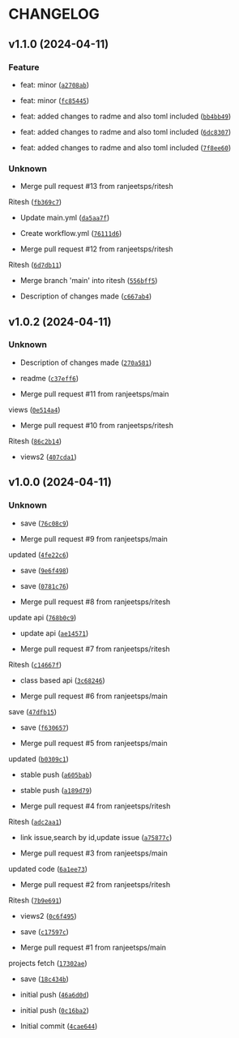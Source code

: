 # CHANGELOG



## v1.1.0 (2024-04-11)

### Feature

* feat: minor ([`a2708ab`](https://github.com/ranjeetsps/Jira-Poc/commit/a2708abf9925976e4f7b0e52897a4aa212b6259d))

* feat: minor ([`fc85445`](https://github.com/ranjeetsps/Jira-Poc/commit/fc85445e724d2d7c7cd6321a9ae117ee5db20c64))

* feat: added changes to radme and also toml included ([`bb4bb49`](https://github.com/ranjeetsps/Jira-Poc/commit/bb4bb498798aa96d3ca847a283503798b4a5961b))

* feat: added changes to radme and also toml included ([`6dc8307`](https://github.com/ranjeetsps/Jira-Poc/commit/6dc830731ed7439fe43a72d7628b0f3ebd38d9ca))

* feat: added changes to radme and also toml included ([`7f8ee60`](https://github.com/ranjeetsps/Jira-Poc/commit/7f8ee60a65f45f25f6290707a8bf878ee5cc4146))

### Unknown

* Merge pull request #13 from ranjeetsps/ritesh

Ritesh ([`fb369c7`](https://github.com/ranjeetsps/Jira-Poc/commit/fb369c72a9dca11ecb37cad204f5cceb3dedbee5))

* Update main.yml ([`da5aa7f`](https://github.com/ranjeetsps/Jira-Poc/commit/da5aa7f93e8bb3053848ecf2af6e497b1c16cd83))

* Create workflow.yml ([`76111d6`](https://github.com/ranjeetsps/Jira-Poc/commit/76111d65f17fe2d030038c385ae087efb419636f))

* Merge pull request #12 from ranjeetsps/ritesh

Ritesh ([`6d7db11`](https://github.com/ranjeetsps/Jira-Poc/commit/6d7db114f804ca6e0cf109db8e9070cb6391daba))

* Merge branch &#39;main&#39; into ritesh ([`556bff5`](https://github.com/ranjeetsps/Jira-Poc/commit/556bff5d6f35ebad6ccdcd53081c2a3e3524769e))

* Description of changes made ([`c667ab4`](https://github.com/ranjeetsps/Jira-Poc/commit/c667ab45d0e8e16d5327a5d82689b7fce9addde8))


## v1.0.2 (2024-04-11)

### Unknown

* Description of changes made ([`270a581`](https://github.com/ranjeetsps/Jira-Poc/commit/270a581a9a7498cb9df292d1f3fae288c1c7d2a3))

* readme ([`c37eff6`](https://github.com/ranjeetsps/Jira-Poc/commit/c37eff6f4c79cda3dc8bada4f69b1b62f73e6639))

* Merge pull request #11 from ranjeetsps/main

views ([`0e514a4`](https://github.com/ranjeetsps/Jira-Poc/commit/0e514a495e527a68aa7fe79379cf7c975d863b31))

* Merge pull request #10 from ranjeetsps/ritesh

Ritesh ([`86c2b14`](https://github.com/ranjeetsps/Jira-Poc/commit/86c2b14b400f47084ef268bd7ad99dd7cd057259))

* views2 ([`407cda1`](https://github.com/ranjeetsps/Jira-Poc/commit/407cda1328a58ed1d66a63e80737473c97f5c46b))


## v1.0.0 (2024-04-11)

### Unknown

* save ([`76c08c9`](https://github.com/ranjeetsps/Jira-Poc/commit/76c08c9e64a042e5eebe5dde6312a63b03437d93))

* Merge pull request #9 from ranjeetsps/main

updated ([`4fe22c6`](https://github.com/ranjeetsps/Jira-Poc/commit/4fe22c6ddcd1850ce179347c30d95434d88e4c96))

* save ([`9e6f498`](https://github.com/ranjeetsps/Jira-Poc/commit/9e6f4980d2f688f7ed750797dc00952274e5f5fb))

* save ([`0781c76`](https://github.com/ranjeetsps/Jira-Poc/commit/0781c765159e68f6d18e9118457dd912378d8db0))

* Merge pull request #8 from ranjeetsps/ritesh

update api ([`768b0c9`](https://github.com/ranjeetsps/Jira-Poc/commit/768b0c91aa4dabe63fa149717f39c52690ec8818))

* update api ([`ae14571`](https://github.com/ranjeetsps/Jira-Poc/commit/ae14571e34e7fdd44634832f4230988b7f04c643))

* Merge pull request #7 from ranjeetsps/ritesh

Ritesh ([`c14667f`](https://github.com/ranjeetsps/Jira-Poc/commit/c14667f843b8e471d99e55caf9f81467cbb350d5))

* class based api ([`3c68246`](https://github.com/ranjeetsps/Jira-Poc/commit/3c6824611011a71de504c5564afaeb4ad7fcc1cd))

* Merge pull request #6 from ranjeetsps/main

save ([`47dfb15`](https://github.com/ranjeetsps/Jira-Poc/commit/47dfb156a711dc1ce0a330d80828357cc1a82a52))

* save ([`f630657`](https://github.com/ranjeetsps/Jira-Poc/commit/f63065777b80533d21e1b2dfcc38427fd7adaf9a))

* Merge pull request #5 from ranjeetsps/main

updated ([`b0309c1`](https://github.com/ranjeetsps/Jira-Poc/commit/b0309c16a82420490ca1ba9e678c0b7363206dea))

* stable push ([`a605bab`](https://github.com/ranjeetsps/Jira-Poc/commit/a605babcd9be536c6ba25437cedbbc0497e2a537))

* stable push ([`a189d79`](https://github.com/ranjeetsps/Jira-Poc/commit/a189d797ddb5765ec6504f566bf234337e4d9d67))

* Merge pull request #4 from ranjeetsps/ritesh

Ritesh ([`adc2aa1`](https://github.com/ranjeetsps/Jira-Poc/commit/adc2aa1ae7bfc98bfbcb133570049bfff64177bf))

* link issue,search by id,update issue ([`a75877c`](https://github.com/ranjeetsps/Jira-Poc/commit/a75877c86bf0a51293219c5c5b180c278525a9d6))

* Merge pull request #3 from ranjeetsps/main

updated code ([`6a1ee73`](https://github.com/ranjeetsps/Jira-Poc/commit/6a1ee73a05bac9fada6e03f761fe870b0ec39e1c))

* Merge pull request #2 from ranjeetsps/ritesh

Ritesh ([`7b9e691`](https://github.com/ranjeetsps/Jira-Poc/commit/7b9e691538d7bfe249845bfcadec7c8acc1c247b))

* views2 ([`0c6f495`](https://github.com/ranjeetsps/Jira-Poc/commit/0c6f4952d2252d27b0a3c493938b344bf3ed48d9))

* save ([`c17597c`](https://github.com/ranjeetsps/Jira-Poc/commit/c17597c86f56ba8fa8bd8588adf678d253d7be4c))

* Merge pull request #1 from ranjeetsps/main

projects fetch ([`17302ae`](https://github.com/ranjeetsps/Jira-Poc/commit/17302ae1a2e8ca5f58bd55c5134ba9745cf9d05b))

* save ([`18c434b`](https://github.com/ranjeetsps/Jira-Poc/commit/18c434bf94339b905d25f7e161143f2e801743fd))

* initial push ([`46a6d0d`](https://github.com/ranjeetsps/Jira-Poc/commit/46a6d0d8284df377a09f0d451217157a608dcae2))

* initial push ([`0c16ba2`](https://github.com/ranjeetsps/Jira-Poc/commit/0c16ba2b2ee23ee3f88885cb9892bffaea6d0bb0))

* Initial commit ([`4cae644`](https://github.com/ranjeetsps/Jira-Poc/commit/4cae644c75abe4235ffcddbef60d9b21346ddf2a))

